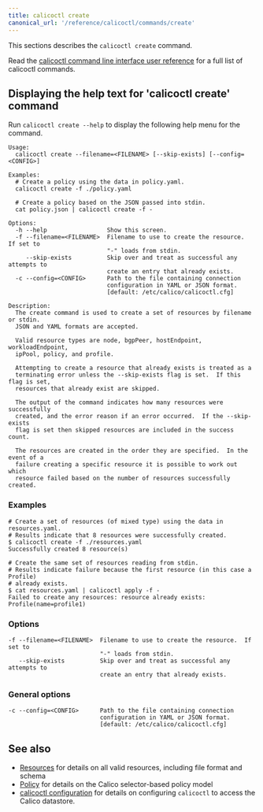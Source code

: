 ```yaml
---
title: calicoctl create
canonical_url: '/reference/calicoctl/commands/create'
---
```


This sections describes the `calicoctl create` command.

Read the [calicoctl command line interface user reference]({{site.baseurl}}/{{page.version}}/reference/calicoctl/) 
for a full list of calicoctl commands.

## Displaying the help text for 'calicoctl create' command

Run `calicoctl create --help` to display the following help menu for the 
command.

```
Usage:
  calicoctl create --filename=<FILENAME> [--skip-exists] [--config=<CONFIG>]

Examples:
  # Create a policy using the data in policy.yaml.
  calicoctl create -f ./policy.yaml

  # Create a policy based on the JSON passed into stdin.
  cat policy.json | calicoctl create -f -

Options:
  -h --help                 Show this screen.
  -f --filename=<FILENAME>  Filename to use to create the resource.  If set to
                            "-" loads from stdin.
     --skip-exists          Skip over and treat as successful any attempts to
                            create an entry that already exists.
  -c --config=<CONFIG>      Path to the file containing connection
                            configuration in YAML or JSON format.
                            [default: /etc/calico/calicoctl.cfg]

Description:
  The create command is used to create a set of resources by filename or stdin.
  JSON and YAML formats are accepted.

  Valid resource types are node, bgpPeer, hostEndpoint, workloadEndpoint,
  ipPool, policy, and profile.

  Attempting to create a resource that already exists is treated as a
  terminating error unless the --skip-exists flag is set.  If this flag is set,
  resources that already exist are skipped.

  The output of the command indicates how many resources were successfully
  created, and the error reason if an error occurred.  If the --skip-exists
  flag is set then skipped resources are included in the success count.

  The resources are created in the order they are specified.  In the event of a
  failure creating a specific resource it is possible to work out which
  resource failed based on the number of resources successfully created.
```

### Examples

```
# Create a set of resources (of mixed type) using the data in resources.yaml.
# Results indicate that 8 resources were successfully created.
$ calicoctl create -f ./resources.yaml
Successfully created 8 resource(s)

# Create the same set of resources reading from stdin.
# Results indicate failure because the first resource (in this case a Profile) 
# already exists.
$ cat resources.yaml | calicoctl apply -f -
Failed to create any resources: resource already exists: Profile(name=profile1)
```

### Options

```
-f --filename=<FILENAME>  Filename to use to create the resource.  If set to
                          "-" loads from stdin.
   --skip-exists          Skip over and treat as successful any attempts to
                          create an entry that already exists.
```

### General options

```
-c --config=<CONFIG>      Path to the file containing connection
                          configuration in YAML or JSON format.
                          [default: /etc/calico/calicoctl.cfg]
```

## See also

-  [Resources]({{site.baseurl}}/{{page.version}}/reference/calicoctl/resources/) for details on all valid resources, including file format
   and schema
-  [Policy]({{site.baseurl}}/{{page.version}}/reference/calicoctl/resources/policy) for details on the Calico selector-based policy model
-  [calicoctl configuration]({{site.baseurl}}/{{page.version}}/reference/calicoctl/setup) for details on configuring `calicoctl` to access
   the Calico datastore.
